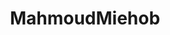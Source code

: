 ---
title: MahmoudMiehob
github: https://github.com/MahmoudMiehob
mode: dark
transition: 3s
archetype:
- Code
- Little Bit of Everything
- Stats and Metrics
---